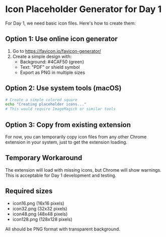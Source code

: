 # Icon Placeholder Generator for Day 1

For Day 1, we need basic icon files. Here's how to create them:

## Option 1: Use online icon generator
1. Go to https://favicon.io/favicon-generator/
2. Create a simple design with:
   - Background: #4CAF50 (green)
   - Text: "PDF" or shield symbol
   - Export as PNG in multiple sizes

## Option 2: Use system tools (macOS)
```bash
# Create a simple colored square
echo "Creating placeholder icons..."
# This would require ImageMagick or similar tools
```

## Option 3: Copy from existing extension
For now, you can temporarily copy icon files from any other Chrome extension
in your system, just to get the extension loading.

## Temporary Workaround
The extension will load with missing icons, but Chrome will show warnings.
This is acceptable for Day 1 development and testing.

## Required sizes
- icon16.png (16x16 pixels)
- icon32.png (32x32 pixels)
- icon48.png (48x48 pixels)
- icon128.png (128x128 pixels)

All should be PNG format with transparent background.

